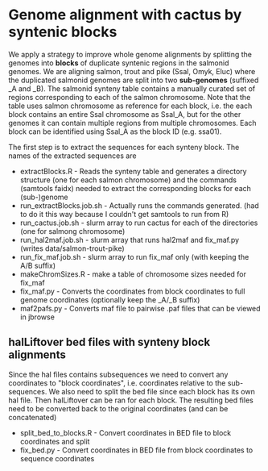 # Genome alignment with cactus by syntenic blocks

We apply a strategy to improve whole genome alignments by splitting the genomes into __blocks__ of duplicate syntenic regions in the salmonid genomes. We are aligning salmon, trout and pike (Ssal, Omyk, Eluc) where the duplicated salmonid genomes are split into two __sub-genomes__ (suffixed _A and _B). The salmonid synteny table contains a manually curated set of regions corresponding to each of the salmon chromosome. Note that the table uses salmon chromosome as reference for each block, i.e. the each block contains an entire Ssal chromosome as Ssal_A, but for the other genomes it can contain multiple regions from multiple chromosomes. Each block can be identified using Ssal_A as the block ID (e.g. ssa01).

The first step is to extract the sequences for each synteny block. The names of the extracted sequences are

* extractBlocks.R - Reads the synteny table and generates a directory structure (one for each salmon chromosome) and the commands (samtools faidx) needed to extract the corresponding blocks for each (sub-)genome
* run_extractBlocks.job.sh - Actually runs the commands generated. (had to do it this way because I couldn't get samtools to run from R)
* run_cactus.job.sh - slurm array to run cactus for each of the directories (one for salmong chromosome)
* run_hal2maf.job.sh - slurm array that runs hal2maf and fix_maf.py (writes data/salmon-trout-pike)
* run_fix_maf.job.sh - slurm array to run fix_maf only (with keeping the A/B suffix)
* makeChromSizes.R - make a table of chromosome sizes needed for fix_maf
* fix_maf.py - Converts the coordinates from block coordinates to full genome coordinates (optionally keep the _A/_B suffix)
* maf2pafs.py - Converts maf file to pairwise .paf files that can be viewed in jbrowse



## halLiftover bed files with synteny block alignments

Since the hal files contains subsequences we need to convert any coordinates to "block coordinates", i.e. coordinates relative to the sub-sequences. We also need to split the bed file since each block has its own hal file. Then halLiftover can be ran for each block. The resulting bed files need to be converted back to the original coordinates (and can be concatenated)

* split_bed_to_blocks.R - Convert coordinates in BED file to block coordinates and split
* fix_bed.py - Convert coordinates in BED file from block coordinates to sequence coordinates


